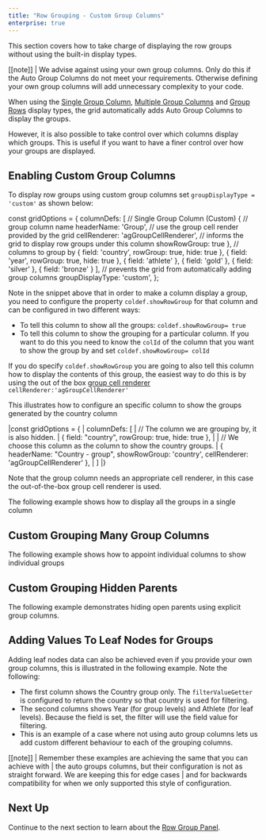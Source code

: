 ```yaml
---
title: "Row Grouping - Custom Group Columns"
enterprise: true
---
```


This section covers how to take charge of displaying the row groups without using the built-in display types. 

[[note]]
| We advise against using your own group columns. Only do this if the Auto Group Columns do not meet your requirements. Otherwise defining your own group columns will add unnecessary complexity to your code.

When using the [Single Group Column](../grouping-single-group-column/), [Multiple Group Columns](../grouping-multiple-group-columns/)
and [Group Rows](../grouping-group-rows/) display types, the grid automatically adds Auto Group Columns to display the groups.

However, it is also possible to take control over which columns display which groups. This is useful if you want to have
a finer control over how your groups are displayed.

## Enabling Custom Group Columns

To display row groups using custom group columns set `groupDisplayType = 'custom'` as shown below:

<snippet spaceBetweenProperties="true">
const gridOptions = {
    columnDefs: [
        // Single Group Column (Custom)
        { 
            // group column name
            headerName: 'Group',
            // use the group cell render provided by the grid
            cellRenderer: 'agGroupCellRenderer', 
            // informs the grid to display row groups under this column
            showRowGroup: true 
        },
        // columns to group by
        { field: 'country', rowGroup: true, hide: true },
        { field: 'year', rowGroup: true, hide: true },
        { field: 'athlete' },
        { field: 'gold' },
        { field: 'silver' },
        { field: 'bronze' }
    ], 
    // prevents the grid from automatically adding group columns 
    groupDisplayType: 'custom',
};
</snippet>

Note in the snippet above that in order to make a column display a group, you need to configure the property 
`coldef.showRowGroup` for that column and can be configured in two different ways:

- To tell this column to show all the groups: `coldef.showRowGroup= true`
- To tell this column to show the grouping for a particular column. If you want to do this you need to know the `colId` of the column that you want to show the group by and set `coldef.showRowGroup= colId`

If you do specify `coldef.showRowGroup` you are going to also tell this column how to display the contents of this group, the easiest way to do this is by using the out of the box [group cell renderer](/cell-rendering/) `cellRenderer:'agGroupCellRenderer'`

This illustrates how to configure an specific column to show the groups generated by the country column

<snippet>
|const gridOptions = {
|    columnDefs: [
|        // The column we are grouping by, it is also hidden.
|        { field: "country", rowGroup: true, hide: true },
|
|        // We choose this column as the column to show the country groups.
|        { headerName: "Country - group", showRowGroup: 'country', cellRenderer: 'agGroupCellRenderer' },
|    ]
|}
</snippet>

Note that the group column needs an appropriate cell renderer, in this case the out-of-the-box group cell renderer is used.

The following example shows how to display all the groups in a single column

<grid-example title='Custom Grouping Single Group Column' name='custom-grouping-single-group-column' type='generated' options='{ "enterprise": true, "exampleHeight": 505, "modules": ["clientside", "rowgrouping"] }'></grid-example>

## Custom Grouping Many Group Columns

The following example shows how to appoint individual columns to show individual groups

<grid-example title='Custom Grouping Many Group Columns' name='custom-grouping-many-group-columns' type='generated' options='{ "enterprise": true, "exampleHeight": 515, "modules": ["clientside", "rowgrouping"] }'></grid-example>

## Custom Grouping Hidden Parents

The following example demonstrates hiding open parents using explicit group columns.

<grid-example title='Custom Grouping Hidden Parents' name='custom-grouping-hidden-parents' type='generated' options='{ "enterprise": true, "exampleHeight": 550, "modules": ["clientside", "rowgrouping"] }'></grid-example>

## Adding Values To Leaf Nodes for Groups

Adding leaf nodes data can also be achieved even if you provide your own group columns, this is illustrated in the following example. Note the following:

- The first column shows the Country group only. The `filterValueGetter` is configured to return the country so that country is used for filtering.
- The second columns shows Year (for group levels) and Athlete (for leaf levels). Because the field is set, the filter will use the field value for filtering.
- This is an example of a case where not using auto group columns lets us add custom different behaviour to each of the grouping columns.

<grid-example title='Adding Values To Leaf Nodes for Groups' name='adding-values-to-leaf-nodes-for-groups' type='generated' options='{ "enterprise": true, "exampleHeight": 515, "modules": ["clientside", "rowgrouping", "menu", "columnpanel", "setfilter"]}'></grid-example>

[[note]]
| Remember these examples are achieving the same that you can achieve with
| the auto groups columns, but their configuration is not as straight forward. We are keeping this for edge cases
| and for backwards compatibility for when we only supported this style of configuration.

## Next Up

Continue to the next section to learn about the [Row Group Panel](../grouping-group-panel/).